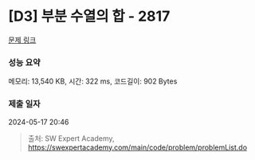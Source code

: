 # [D3] 부분 수열의 합 - 2817 

[문제 링크](https://swexpertacademy.com/main/code/problem/problemDetail.do?contestProbId=AV7IzvG6EksDFAXB) 

### 성능 요약

메모리: 13,540 KB, 시간: 322 ms, 코드길이: 902 Bytes

### 제출 일자

2024-05-17 20:46



> 출처: SW Expert Academy, https://swexpertacademy.com/main/code/problem/problemList.do